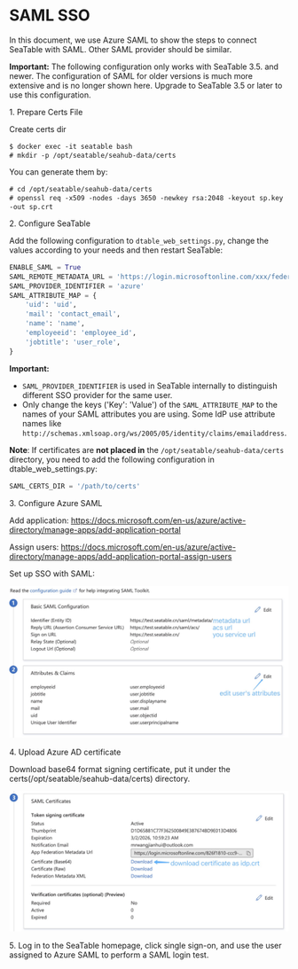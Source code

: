 # SAML SSO

In this document, we use Azure SAML to show the steps to connect SeaTable with SAML. Other SAML provider should be similar.

**Important:** The following configuration only works with SeaTable 3.5. and newer. The configuration of SAML for older versions is much more extensive and is no longer shown here. Upgrade to SeaTable 3.5 or later to use this configuration.

1\. Prepare Certs File

Create certs dir

```
$ docker exec -it seatable bash
# mkdir -p /opt/seatable/seahub-data/certs
```

You can generate them by:

```
# cd /opt/seatable/seahub-data/certs
# openssl req -x509 -nodes -days 3650 -newkey rsa:2048 -keyout sp.key -out sp.crt
```

2\. Configure SeaTable

Add the following configuration to `dtable_web_settings.py`, change the values according to your needs and then restart SeaTable:

```python
ENABLE_SAML = True
SAML_REMOTE_METADATA_URL = 'https://login.microsoftonline.com/xxx/federationmetadata/2007-06/federationmetadata.xml?appid=xxx'
SAML_PROVIDER_IDENTIFIER = 'azure'
SAML_ATTRIBUTE_MAP = {
    'uid': 'uid',
    'mail': 'contact_email',
    'name': 'name',
    'employeeid': 'employee_id',
    'jobtitle': 'user_role',
}
```

**Important:**

- `SAML_PROVIDER_IDENTIFIER` is used in SeaTable internally to distinguish different SSO provider for the same user.
- Only change the keys ('Key': 'Value') of the `SAML_ATTRIBUTE_MAP` to the names of your SAML attributes you are using. Some IdP use attribute names like `http://schemas.xmlsoap.org/ws/2005/05/identity/claims/emailaddress`. 


__Note__: If certificates are **not placed in** the `/opt/seatable/seahub-data/certs` directory, you need to add the following configuration in dtable_web_settings.py:

```python
SAML_CERTS_DIR = '/path/to/certs'
```

3\. Configure Azure SAML

Add application: <https://docs.microsoft.com/en-us/azure/active-directory/manage-apps/add-application-portal>

Assign users: <https://docs.microsoft.com/en-us/azure/active-directory/manage-apps/add-application-portal-assign-users>

Set up SSO with SAML: 

![](../images/auto-upload/1678343328227.jpg)

4\. Upload Azure AD certificate

Download base64 format signing certificate, put it under the certs(/opt/seatable/seahub-data/certs) directory.

![](../images/auto-upload/1678343483221.jpg)

5\. Log in to the SeaTable homepage, click single sign-on, and use the user assigned to Azure SAML to perform a SAML login test.
